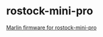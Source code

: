 # rostock-mini-pro

<a href="https://github.com/taka-wang/marlin_for_rostock_mini_pro">Marlin firmware for rostock-mini-pro</a>